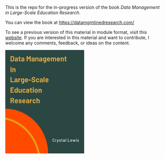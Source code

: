 This is the repo for the in-progress version of the book *Data Management in Large-Scale Education Research*. 

You can view the book at https://datamgmtinedresearch.com/

To see a previous version of this material in module format, visit this [website](https://cghlewis.github.io/mpsi-data-training/). If you are interested in this material and want to contribute, I welcome any comments, feedback, or ideas on the content.

<img src="book_featured.PNG" class="cover" width="250" height="328"/>
